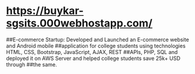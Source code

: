 #  https://buykar-sgsits.000webhostapp.com/
##E-commerce Startup: Developed and Launched an E-commerce website and Android mobile
##application for college students using technologies HTML, CSS, Bootstrap, JavaScript, AJAX, REST
##APIs, PHP, SQL and deployed it on AWS Server and helped college students save 25k+ USD through
##the same.
